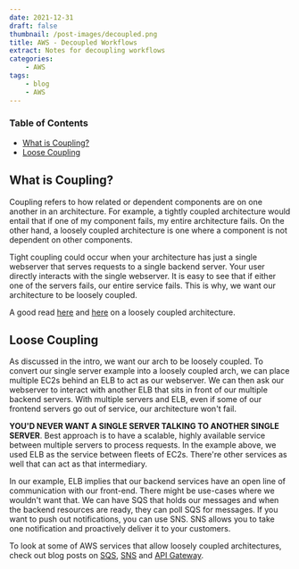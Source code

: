 ```yaml
---
date: 2021-12-31
draft: false
thumbnail: /post-images/decoupled.png
title: AWS - Decoupled Workflows
extract: Notes for decoupling workflows
categories:
    - AWS
tags:
    - blog
    - AWS
--- 
```



### Table of Contents

- [What is Coupling?](#what-is-coupling)
- [Loose Coupling](#loose-coupling)



## What is Coupling?

Coupling refers to how related or dependent components are on one another in an architecture. For example, a tightly coupled architecture would entail that if one of my component fails, my entire architecture fails. On the other hand, a loosely coupled architecture is one where a component is not dependent on other components. 

Tight coupling could occur when your architecture has just a single webserver that serves requests to a single backend server. Your user directly interacts with the single webserver. It is easy to see that if either one of the servers fails, our entire service fails. This is why, we want our architecture to be loosely coupled.

A good read [here](https://aws.amazon.com/blogs/architecture/building-a-scalable-document-pre-processing-pipeline/) and [here](https://docs.aws.amazon.com/prescriptive-guidance/latest/patterns/build-a-loosely-coupled-architecture-with-microservices-using-devops-practices-and-aws-cloud9.html) on a loosely coupled architecture.

## Loose Coupling

As discussed in the intro, we want our arch to be loosely coupled. To convert our single server example into a loosely coupled arch, we can place multiple EC2s behind an ELB to act as our webserver. We can then ask our webserver to interact with another ELB that sits in front of our multiple backend servers. With multiple servers and ELB, even if some of our frontend servers go out of service, our architecture won't fail. 

**YOU'D NEVER WANT A SINGLE SERVER TALKING TO ANOTHER SINGLE SERVER**. Best approach is to have a scalable, highly available service between multiple servers to process requests. In the example above, we used ELB as the service between fleets of EC2s. There're other services as well that can act as that intermediary.

In our example, ELB implies that our backend services have an open line of communication with our front-end. There might be use-cases where we wouldn't want that. We can have SQS that holds our messages and when the backend resources are ready, they can poll SQS for messages. If you want to push out notifications, you can use SNS. SNS allows you to take one notification and proactively deliver it to your customers.

To look at some of AWS services that allow loosely coupled architectures, check out blog posts on [SQS](/aws-sqs), [SNS](/aws-sns) and [API Gateway](/aws-api-gateway).

